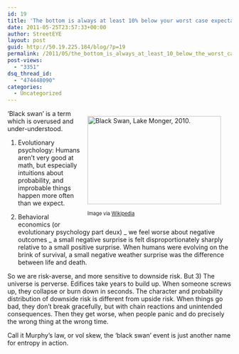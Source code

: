 ```yaml
---
id: 19
title: 'The bottom is always at least 10% below your worst case expectation'
date: 2011-05-25T23:57:33+00:00
author: StreetEYE
layout: post
guid: http://50.19.225.184/blog/?p=19
permalink: /2011/05/the_bottom_is_always_at_least_10_below_the_worst_case_expectation/
post-views:
  - "3351"
dsq_thread_id:
  - "474448090"
categories:
  - Uncategorized
---
```

<div class="zemanta-img mt-image-right" style="margin-top: 1em; margin-right: 1em; margin-bottom: 1em; margin-left: 1em; display: block; float: right; width: 310px; ">
  <a href="http://commons.wikipedia.org/wiki/File:Black_Swan_Flapping.jpg"><img src="http://upload.wikimedia.org/wikipedia/commons/thumb/7/78/Black_Swan_Flapping.jpg/300px-Black_Swan_Flapping.jpg" alt="Black Swan, Lake Monger, 2010." width="300" height="198" /></a></p> 
  
  <p class="zemanta-img-attribution" style="font-size:0.8em">
    Image via <a href="http://commons.wikipedia.org/wiki/File:Black_Swan_Flapping.jpg">Wikipedia</a>
  </p>
</div>

‘Black swan’ is a term which is overused and under-understood.

1) Evolutionary psychology: Humans aren’t very good at math, but especially intuitions about probability, and improbable things happen more often than we expect.

2) Behavioral economics (or evolutionary psychology part deux) _ we feel worse about negative outcomes _ a small negative surprise is felt disproportionately sharply relative to a small positive surprise. When humans were evolving on the brink of survival, a small negative weather surprise was the difference between life and death.

So we are risk-averse, and more sensitive to downside risk. But 3) The universe is perverse. Edifices take years to build up. When someone screws up, they collapse or burn down in seconds. The character and probability distribution of downside risk is different from upside risk. When things go bad, they don’t break gracefully, but with chain reactions and unintended consequences. Then they get worse, when people panic and do precisely the wrong thing at the wrong time.

Call it Murphy’s law, or vol skew, the ‘black swan’ event is just another name for entropy in action.

